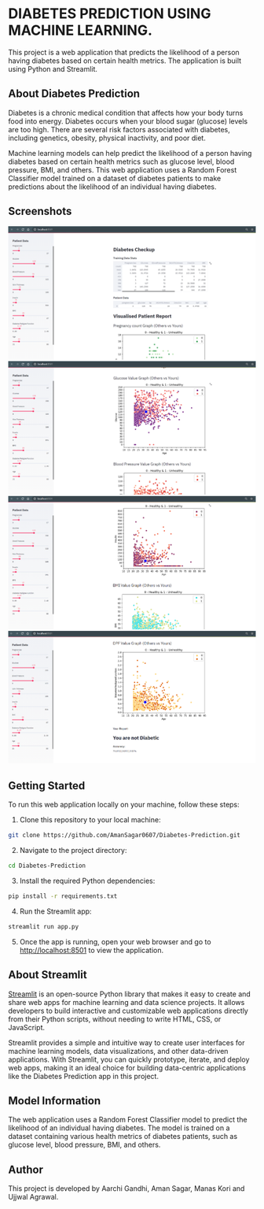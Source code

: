 # DIABETES PREDICTION USING MACHINE LEARNING.

This project is a web application that predicts the likelihood of a person having diabetes based on certain health metrics. The application is built using Python and Streamlit.

## About Diabetes Prediction

Diabetes is a chronic medical condition that affects how your body turns food into energy. Diabetes occurs when your blood sugar (glucose) levels are too high. There are several risk factors associated with diabetes, including genetics, obesity, physical inactivity, and poor diet.

Machine learning models can help predict the likelihood of a person having diabetes based on certain health metrics such as glucose level, blood pressure, BMI, and others. This web application uses a Random Forest Classifier model trained on a dataset of diabetes patients to make predictions about the likelihood of an individual having diabetes.

## Screenshots

![Screenshot 1](images/1.PNG)
![Screenshot 2](images/2.PNG)
![Screenshot 3](images/3.PNG)
![Screenshot 4](images/4.PNG)

## Getting Started

To run this web application locally on your machine, follow these steps:

1. Clone this repository to your local machine:

```bash
git clone https://github.com/AmanSagar0607/Diabetes-Prediction.git
```

2. Navigate to the project directory:

```bash
cd Diabetes-Prediction
```

3. Install the required Python dependencies:

```bash
pip install -r requirements.txt
```

4. Run the Streamlit app:

```bash
streamlit run app.py
```

5. Once the app is running, open your web browser and go to [http://localhost:8501](http://localhost:8501) to view the application.

## About Streamlit

[Streamlit](https://streamlit.io/) is an open-source Python library that makes it easy to create and share web apps for machine learning and data science projects. It allows developers to build interactive and customizable web applications directly from their Python scripts, without needing to write HTML, CSS, or JavaScript.

Streamlit provides a simple and intuitive way to create user interfaces for machine learning models, data visualizations, and other data-driven applications. With Streamlit, you can quickly prototype, iterate, and deploy web apps, making it an ideal choice for building data-centric applications like the Diabetes Prediction app in this project.

## Model Information

The web application uses a Random Forest Classifier model to predict the likelihood of an individual having diabetes. The model is trained on a dataset containing various health metrics of diabetes patients, such as glucose level, blood pressure, BMI, and others.

## Author

This project is developed by Aarchi Gandhi, Aman Sagar, Manas Kori and Ujjwal Agrawal.
